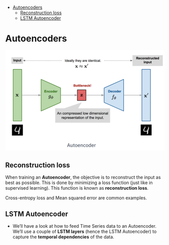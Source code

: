 <!--ts-->
   * [Autoencoders](#autoencoders)
      * [Reconstruction loss](#reconstruction-loss)
      * [LSTM Autoencoder](#lstm-autoencoder)

<!-- Added by: gil_diy, at: Sun 17 Apr 2022 13:20:20 IDT -->

<!--te-->

# Autoencoders


<p align="center">
  <img width="600" src="images/Autoencoders/autoencoder_1.png" title="Look into the image">
</p>


## Reconstruction loss

When training an **Autoencoder**, the objective is to reconstruct the input as best as possible. This is done by minimizing a loss function (just like in supervised learning).
This function is known as **reconstruction loss**.

Cross-entropy loss and Mean squared error are common examples.

## LSTM Autoencoder

* We’ll have a look at how to feed Time Series data to an Autoencoder. We’ll use a couple of **LSTM layers** (hence the LSTM Autoencoder) to capture the **temporal dependencies** of the data.
